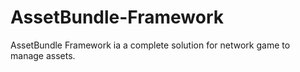 # AssetBundle-Framework
AssetBundle Framework ia a complete solution for network game to manage assets.
